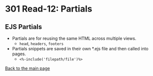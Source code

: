 # 301 Read-12: Partials

## EJS Partials
+ Partials are for reusing the same HTML across multiple views.
  + `head`, `headers`, `footers`
+ Partials snippets are saved in their own *.ejs file and then called into pages.
  + `<%-include('filepath/file')%>`


[Back to the main page](../README.md) 